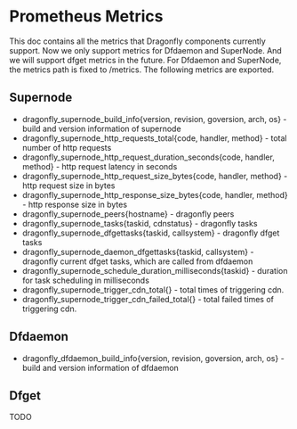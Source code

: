 # Prometheus Metrics

This doc contains all the metrics that Dragonfly components currently support. Now we only support metrics for Dfdaemon and SuperNode. And we will support dfget metrics in the future. For Dfdaemon and SuperNode, the metrics path is fixed to /metrics. The following metrics are exported.

## Supernode

- dragonfly_supernode_build_info{version, revision, goversion, arch, os} - build and version information of supernode
- dragonfly_supernode_http_requests_total{code, handler, method} - total number of http requests
- dragonfly_supernode_http_request_duration_seconds{code, handler, method} - http request latency in seconds
- dragonfly_supernode_http_request_size_bytes{code, handler, method} - http request size in bytes
- dragonfly_supernode_http_response_size_bytes{code, handler, method} - http response size in bytes
- dragonfly_supernode_peers{hostname} - dragonfly peers
- dragonfly_supernode_tasks{taskid, cdnstatus} - dragonfly tasks
- dragonfly_supernode_dfgettasks{taskid, callsystem} - dragonfly dfget tasks
- dragonfly_supernode_daemon_dfgettasks{taskid, callsystem} - dragonfly current dfget tasks, which are called from dfdaemon
- dragonfly_supernode_schedule_duration_milliseconds{taskid} - duration for task scheduling in milliseconds
- dragonfly_supernode_trigger_cdn_total{} - total times of triggering cdn.
- dragonfly_supernode_trigger_cdn_failed_total{} - total failed times of triggering cdn.

## Dfdaemon

- dragonfly_dfdaemon_build_info{version, revision, goversion, arch, os} - build and version information of dfdaemon

## Dfget

TODO